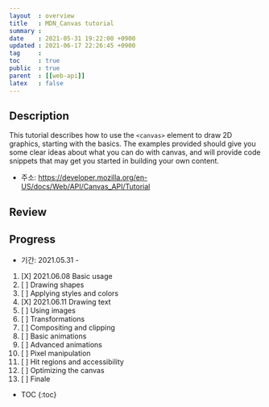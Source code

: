 ```yaml
---
layout  : overview
title   : MDN_Canvas tutorial
summary : 
date    : 2021-05-31 19:22:00 +0900
updated : 2021-06-17 22:26:45 +0900
tag     : 
toc     : true
public  : true
parent  : [[web-api]]
latex   : false
---
```


## Description

This tutorial describes how to use the `<canvas>` element to draw 2D graphics, starting with the basics. The examples provided should give you some clear ideas about what you can do with canvas, and will provide code snippets that may get you started in building your own content.

+ 주소: https://developer.mozilla.org/en-US/docs/Web/API/Canvas_API/Tutorial

## Review

## Progress

+ 기간: 2021.05.31 -

1. [X] 2021.06.08 Basic usage
1. [ ] Drawing shapes
1. [ ] Applying styles and colors
1. [X] 2021.06.11 Drawing text
1. [ ] Using images
1. [ ] Transformations
1. [ ] Compositing and clipping
1. [ ] Basic animations
1. [ ] Advanced animations
1. [ ] Pixel manipulation
1. [ ] Hit regions and accessibility
1. [ ] Optimizing the canvas
1. [ ] Finale

+ TOC
{:toc}

